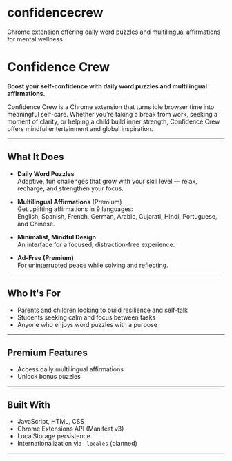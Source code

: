 # confidencecrew
Chrome extension offering daily word puzzles and multilingual affirmations for mental wellness
# Confidence Crew

**Boost your self-confidence with daily word puzzles and multilingual affirmations.**

Confidence Crew is a Chrome extension that turns idle browser time into meaningful self-care. Whether you’re taking a break from work, seeking a moment of clarity, or helping a child build inner strength, Confidence Crew offers mindful entertainment and global inspiration.

---

##  What It Does

- **Daily Word Puzzles**  
  Adaptive, fun challenges that grow with your skill level — relax, recharge, and strengthen your focus.

- **Multilingual Affirmations** (Premium)  
  Get uplifting affirmations in 9 languages:  
  English, Spanish, French, German, Arabic, Gujarati, Hindi, Portuguese, and Chinese.

- **Minimalist, Mindful Design**  
  An interface for a focused, distraction-free experience.

- **Ad-Free (Premium)**  
  For uninterrupted peace while solving and reflecting.

---

##  Who It's For

- Parents and children looking to build resilience and self-talk  
- Students seeking calm and focus between tasks  
- Anyone who enjoys word puzzles with a purpose

---

##  Premium Features

- Access daily multilingual affirmations  
- Unlock bonus puzzles  

---

##  Built With

- JavaScript, HTML, CSS  
- Chrome Extensions API (Manifest v3)  
- LocalStorage persistence  
- Internationalization via `_locales` (planned)

---

